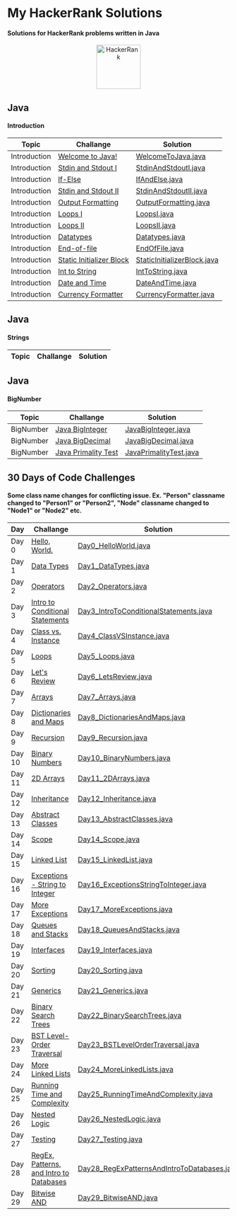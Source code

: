 # My HackerRank Solutions
#### Solutions for HackerRank problems written in Java

<p align="center">
<a href="https://www.hackerrank.com/sapayth">
    <img src="https://user-images.githubusercontent.com/15567340/30000440-a6414cec-908d-11e7-904d-7486a3fe2f17.png" alt="HackerRank" height="100" />
</a>
</p>

## Java
#### Introduction

| Topic         | Challange                                                                           | Solution   |
| ------------- |-------------------------------------------------------------------------------------| ---------- |
| Introduction  | [Welcome to Java!](https://www.hackerrank.com/challenges/welcome-to-java) | [WelcomeToJava.java](https://github.com/sapayth/HackerRank/blob/master/Java/Introduction/WelcomeToJava.java) |
| Introduction  | [Stdin and Stdout I](https://www.hackerrank.com/challenges/java-stdin-and-stdout-1) | [StdinAndStdoutI.java](https://github.com/sapayth/HackerRank/blob/master/Java/Introduction/StdinAndStdoutI.java) |
| Introduction  | [If-Else](https://www.hackerrank.com/challenges/java-if-else) | [IfAndElse.java](https://github.com/sapayth/HackerRank/blob/master/Java/Introduction/IfandElse.java) |
| Introduction  | [Stdin and Stdout II](https://www.hackerrank.com/challenges/java-stdin-stdout) | [StdinAndStdoutII.java](https://github.com/sapayth/HackerRank/blob/master/Java/Introduction/StdinAndStdoutII.java) |
| Introduction  | [Output Formatting](https://www.hackerrank.com/challenges/java-output-formatting) | [OutputFormatting.java](https://github.com/sapayth/HackerRank/blob/master/Java/Introduction/OutputFormatting.java) |
| Introduction  | [Loops I](https://www.hackerrank.com/challenges/java-loops-i) | [LoopsI.java](https://github.com/sapayth/HackerRank/blob/master/Java/Introduction/LoopsI.java) |
| Introduction  | [Loops II](https://www.hackerrank.com/challenges/java-loops) | [LoopsII.java](https://github.com/sapayth/HackerRank/blob/master/Java/Introduction/LoopsII.java) |
| Introduction  | [Datatypes](https://www.hackerrank.com/challenges/java-datatypes) | [Datatypes.java](https://github.com/sapayth/HackerRank/blob/master/Java/Introduction/Datatypes.java)     |
| Introduction  | [End-of-file](https://www.hackerrank.com/challenges/java-end-of-file) | [EndOfFile.java](https://github.com/sapayth/HackerRank/blob/master/Java/Introduction/EndOfFile.java) |
| Introduction  | [Static Initializer Block](https://www.hackerrank.com/challenges/java-static-initializer-block) | [StaticInitializerBlock.java](https://github.com/sapayth/HackerRank/blob/master/Java/Introduction/StaticInitializerBlock.java) |
| Introduction  | [Int to String](https://www.hackerrank.com/challenges/java-int-to-string) | [IntToString.java](https://github.com/sapayth/HackerRank/blob/master/Java/Introduction/IntToString.java) |
| Introduction  | [Date and Time](https://www.hackerrank.com/challenges/java-date-and-time) | [DateAndTime.java](https://github.com/sapayth/HackerRank/blob/master/Java/Introduction/DateAndTime.java) |
| Introduction  | [Currency Formatter](https://www.hackerrank.com/challenges/java-currency-formatter) | [CurrencyFormatter.java](https://github.com/sapayth/HackerRank/blob/master/Java/Introduction/CurrencyFormatter.java) |

## Java
#### Strings
| Topic         | Challange                                                                           | Solution   |
| ------------- |-------------------------------------------------------------------------------------| ---------- |

## Java
#### BigNumber
| Topic     | Challange                                                                           | Solution   |
| --------- |-------------------------------------------------------------------------------------| ---------- |
| BigNumber | [Java BigInteger](https://www.hackerrank.com/challenges/java-biginteger/problem) | [JavaBigInteger.java](https://github.com/sapayth/HackerRank/blob/master/Java/BigNumber/JavaBigInteger.java) |
| BigNumber | [Java BigDecimal](https://www.hackerrank.com/challenges/java-bigdecimal) | [JavaBigDecimal.java](https://github.com/sapayth/HackerRank/blob/master/Java/BigNumber/JavaBigDecimal.java) |
| BigNumber | [Java Primality Test](https://www.hackerrank.com/challenges/java-primality-test/problem) | [JavaPrimalityTest.java](https://github.com/sapayth/HackerRank/blob/master/Java/BigNumber/JavaPrimalityTest.java) |

## 30 Days of Code Challenges
#### Some class name changes for conflicting issue. Ex. "Person" classname changed to "Person1" or "Person2", "Node" classname changed to "Node1" or "Node2" etc.

| Day         | Challange                                                                           | Solution   |
| ------------- |-------------------------------------------------------------------------------------| ---------- |
| Day 0 | [Hello, World.](https://www.hackerrank.com/challenges/30-hello-world/problem) | [Day0_HelloWorld.java](https://github.com/sapayth/HackerRank/blob/master/ThirtyDaysOfCode/Day0_HelloWorld.java) |
| Day 1 | [Data Types](https://www.hackerrank.com/challenges/30-data-types/problem) | [Day1_DataTypes.java](https://github.com/sapayth/HackerRank/blob/master/ThirtyDaysOfCode/Day1_DataTypes.java) |
| Day 2 | [Operators](https://www.hackerrank.com/challenges/30-operators/problem) | [Day2_Operators.java](https://github.com/sapayth/HackerRank/blob/master/ThirtyDaysOfCode/Day2_Operators.java) |
| Day 3 | [Intro to Conditional Statements](https://www.hackerrank.com/challenges/30-conditional-statements/problem) | [Day3_IntroToConditionalStatements.java](https://github.com/sapayth/HackerRank/blob/master/ThirtyDaysOfCode/Day3_IntroToConditionalStatements.java) |
| Day 4 | [Class vs. Instance](https://www.hackerrank.com/challenges/30-class-vs-instance/problem) | [Day4_ClassVSInstance.java](https://github.com/sapayth/HackerRank/blob/master/ThirtyDaysOfCode/Day4_ClassVSInstance.java) |
| Day 5 | [Loops](https://www.hackerrank.com/challenges/30-loops/problem) | [Day5_Loops.java](https://github.com/sapayth/HackerRank/blob/master/ThirtyDaysOfCode/Day5_Loops.java) |
| Day 6 | [Let's Review](https://www.hackerrank.com/challenges/30-review-loop/problem) | [Day6_LetsReview.java](https://github.com/sapayth/HackerRank/blob/master/ThirtyDaysOfCode/Day6_LetsReview.java) |
| Day 7 | [Arrays](https://www.hackerrank.com/challenges/30-arrays/problem) | [Day7_Arrays.java](https://github.com/sapayth/HackerRank/blob/master/ThirtyDaysOfCode/Day7_Arrays.java) |
| Day 8 | [Dictionaries and Maps](https://www.hackerrank.com/challenges/30-dictionaries-and-maps/problem) | [Day8_DictionariesAndMaps.java](https://github.com/sapayth/HackerRank/blob/master/ThirtyDaysOfCode/Day8_DictionariesAndMaps.java) |
| Day 9 | [Recursion](https://www.hackerrank.com/challenges/30-recursion/problem) | [Day9_Recursion.java](https://github.com/sapayth/HackerRank/blob/master/ThirtyDaysOfCode/Day9_Recursion.java) |
| Day 10 | [Binary Numbers](https://www.hackerrank.com/challenges/30-binary-numbers/problem) | [Day10_BinaryNumbers.java](https://github.com/sapayth/HackerRank/blob/master/ThirtyDaysOfCode/Day10_BinaryNumbers.java) |
| Day 11 | [2D Arrays](https://www.hackerrank.com/challenges/30-2d-arrays/problem) | [Day11_2DArrays.java](https://github.com/sapayth/HackerRank/blob/master/ThirtyDaysOfCode/Day11_2DArrays.java) |
| Day 12 | [Inheritance](https://www.hackerrank.com/challenges/30-inheritance/problem) | [Day12_Inheritance.java](https://github.com/sapayth/HackerRank/blob/master/ThirtyDaysOfCode/Day12_Inheritance.java) |
| Day 13 | [Abstract Classes](https://www.hackerrank.com/challenges/30-abstract-classes/problem) | [Day13_AbstractClasses.java](https://github.com/sapayth/HackerRank/blob/master/ThirtyDaysOfCode/Day13_AbstractClasses.java) |
| Day 14 | [Scope](https://www.hackerrank.com/challenges/30-scope/problem) | [Day14_Scope.java](https://github.com/sapayth/HackerRank/blob/master/ThirtyDaysOfCode/Day14_Scope.java) |
| Day 15 | [Linked List](https://www.hackerrank.com/challenges/30-linked-list/problem) | [Day15_LinkedList.java](https://github.com/sapayth/HackerRank/blob/master/ThirtyDaysOfCode/Day15_LinkedList.java) |
| Day 16 | [Exceptions - String to Integer](https://www.hackerrank.com/challenges/30-exceptions-string-to-integer/problem) | [Day16_ExceptionsStringToInteger.java](https://github.com/sapayth/HackerRank/blob/master/ThirtyDaysOfCode/Day16_ExceptionsStringToInteger.java) |
| Day 17 | [More Exceptions](https://www.hackerrank.com/challenges/30-more-exceptions/problem) | [Day17_MoreExceptions.java](https://github.com/sapayth/HackerRank/blob/master/ThirtyDaysOfCode/Day17_MoreExceptions.java) |
| Day 18 | [Queues and Stacks](https://www.hackerrank.com/challenges/30-queues-stacks/problem) | [Day18_QueuesAndStacks.java](https://github.com/sapayth/HackerRank/blob/master/ThirtyDaysOfCode/Day18_QueuesAndStacks.java) |
| Day 19 | [Interfaces](https://www.hackerrank.com/challenges/30-interfaces/problem) | [Day19_Interfaces.java](https://github.com/sapayth/HackerRank/blob/master/ThirtyDaysOfCode/Day19_Interfaces.java) |
| Day 20 | [Sorting](https://www.hackerrank.com/challenges/30-sorting/problem) | [Day20_Sorting.java](https://github.com/sapayth/HackerRank/blob/master/ThirtyDaysOfCode/Day20_Sorting.java) |
| Day 21 | [Generics](https://www.hackerrank.com/challenges/30-generics/problem) | [Day21_Generics.java](https://github.com/sapayth/HackerRank/blob/master/ThirtyDaysOfCode/Day21_Generics.java) |
| Day 22 | [Binary Search Trees](https://www.hackerrank.com/challenges/30-binary-search-trees/problem) | [Day22_BinarySearchTrees.java](https://github.com/sapayth/HackerRank/blob/master/ThirtyDaysOfCode/Day22_BinarySearchTrees.java) |
| Day 23 | [BST Level-Order Traversal](https://www.hackerrank.com/challenges/30-binary-trees/problem) | [Day23_BSTLevelOrderTraversal.java](https://github.com/sapayth/HackerRank/blob/master/ThirtyDaysOfCode/Day23_BSTLevelOrderTraversal.java) |
| Day 24 | [More Linked Lists](https://www.hackerrank.com/challenges/30-linked-list-deletion/problem) | [Day24_MoreLinkedLists.java](https://github.com/sapayth/HackerRank/blob/master/ThirtyDaysOfCode/Day24_MoreLinkedLists.java) |
| Day 25 | [Running Time and Complexity](https://www.hackerrank.com/challenges/30-running-time-and-complexity/problem) | [Day25_RunningTimeAndComplexity.java](https://github.com/sapayth/HackerRank/blob/master/ThirtyDaysOfCode/Day25_RunningTimeAndComplexity.java) |
| Day 26 | [Nested Logic](https://www.hackerrank.com/challenges/30-nested-logic/problem) | [Day26_NestedLogic.java](https://github.com/sapayth/HackerRank/blob/master/ThirtyDaysOfCode/Day26_NestedLogic.java) |
| Day 27 | [Testing](https://www.hackerrank.com/challenges/30-testing/problem) | [Day27_Testing.java](https://github.com/sapayth/HackerRank/blob/master/ThirtyDaysOfCode/Day27_Testing.java) |
| Day 28 | [RegEx, Patterns, and Intro to Databases](https://www.hackerrank.com/challenges/30-regex-patterns/problem) | [Day28_RegExPatternsAndIntroToDatabases.java](https://github.com/sapayth/HackerRank/blob/master/ThirtyDaysOfCode/Day28_RegExPatternsAndIntroToDatabases.java) |
| Day 29 | [Bitwise AND](https://www.hackerrank.com/challenges/30-bitwise-and/problem) | [Day29_BitwiseAND.java](https://github.com/sapayth/HackerRank/blob/master/ThirtyDaysOfCode/Day29_BitwiseAND.java) |

